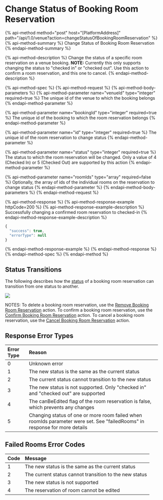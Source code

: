 # Change Status of Booking Room Reservation

{% api-method method="post" host="\[PlatformAddress\]" path="/api/1.0/venue?action=changeStatusOfBookingRoomReservation" %}
{% api-method-summary %}
Change Status of Booking Room Reservation
{% endapi-method-summary %}

{% api-method-description %}
Change the status of a specific room reservation on a venue booking. **NOTE:** Currently this only supports changing the status to "checked in" or "checked out". Use this action to confirm a room reservation, and this one to cancel.
{% endapi-method-description %}

{% api-method-spec %}
{% api-method-request %}
{% api-method-body-parameters %}
{% api-method-parameter name="venueId" type="integer" required=true %}
The unique id of the venue to which the booking belongs
{% endapi-method-parameter %}

{% api-method-parameter name="bookingId" type="integer" required=true %}
The unique id of the booking to which the room reservation belongs
{% endapi-method-parameter %}

{% api-method-parameter name="id" type="integer" required=true %}
The unique id of the room reservation to change status
{% endapi-method-parameter %}

{% api-method-parameter name="status" type="integer" required=true %}
The status to which the room reservation will be changed. Only a value of 4 \(Checked In\) or 5 \(Checked Out\) are supported by this action
{% endapi-method-parameter %}

{% api-method-parameter name="roomIds" type="array" required=false %}
Optionally, the array of ids of the individual rooms on the reservation to change status
{% endapi-method-parameter %}
{% endapi-method-body-parameters %}
{% endapi-method-request %}

{% api-method-response %}
{% api-method-response-example httpCode=200 %}
{% api-method-response-example-description %}
Successfully changing a confirmed room reservation to checked-in
{% endapi-method-response-example-description %}

```javascript
{
  "success": true,
  "errorType": null
}
```
{% endapi-method-response-example %}
{% endapi-method-response %}
{% endapi-method-spec %}
{% endapi-method %}

## Status Transitions

The following describes how the [status](get-booking-room-reservation-list.md#room-reservation-status) of a booking room reservation can transition from one status to another.

![](../../.gitbook/assets/booking-room-reservation-status-transitions.png)

NOTES: To delete a booking room reservation, use the [Remove Booking Room Reservation](remove-booking-room-reservation.md) action. To confirm a booking room reservation, use the [Confirm Booking Room Reservation](confirm-booking-room-reservation.md) action. To cancel a booking room reservation, use the [Cancel Booking Room Reservation](cancel-booking-room-reservation.md) action.

## Response Error Types

| Error Type | Reason |
| :--- | :--- |
| 0 | Unknown error |
| 1 | The new status is the same as the current status |
| 2 | The current status cannot transition to the new status |
| 3 | The new status is not supported. Only "checked in" and "checked out" are supported |
| 4 | The canBeEdited flag of the room reservation is false, which prevents any changes |
| 5 | Changing status of one or more room failed when roomIds parameter were set. See "failedRooms" in response for more details |

## Failed Rooms Error Codes

| Code | Message |
| :--- | :--- |
| 1 | The new status is the same as the current status |
| 2 | The current status cannot transition to the new status |
| 3 | The new status is not supported |
| 4 | The reservation of room cannot be edited |

